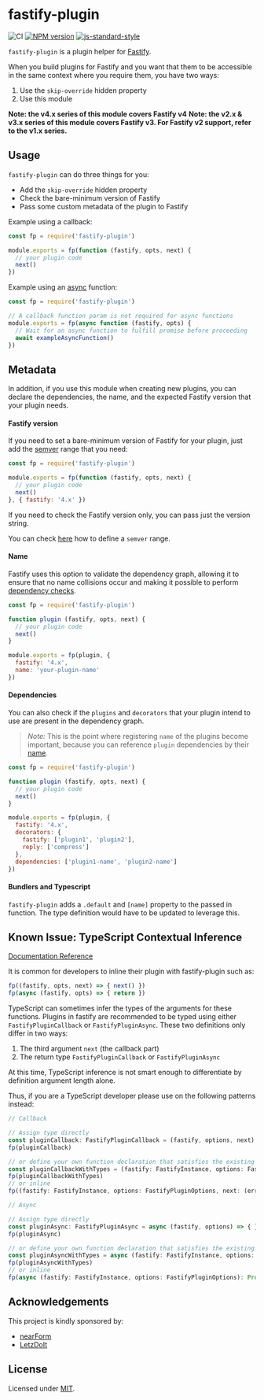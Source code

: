 # fastify-plugin

![CI](https://github.com/fastify/fastify-plugin/workflows/CI/badge.svg?branch=master)
[![NPM version](https://img.shields.io/npm/v/fastify-plugin.svg?style=flat)](https://www.npmjs.com/package/fastify-plugin)
[![js-standard-style](https://img.shields.io/badge/code%20style-standard-brightgreen.svg?style=flat)](https://standardjs.com/)

`fastify-plugin` is a plugin helper for [Fastify](https://github.com/fastify/fastify).

When you build plugins for Fastify and you want that them to be accessible in the same context where you require them, you have two ways:
1. Use the `skip-override` hidden property
2. Use this module

__Note: the v4.x series of this module covers Fastify v4__
__Note: the v2.x & v3.x series of this module covers Fastify v3. For Fastify v2 support, refer to the v1.x series.__

## Usage
`fastify-plugin` can do three things for you:
- Add the `skip-override` hidden property
- Check the bare-minimum version of Fastify
- Pass some custom metadata of the plugin to Fastify

Example using a callback:
```js
const fp = require('fastify-plugin')

module.exports = fp(function (fastify, opts, next) {
  // your plugin code
  next()
})
```

Example using an [async](https://developer.mozilla.org/en-US/docs/Web/JavaScript/Reference/Statements/async_function) function:
```js
const fp = require('fastify-plugin')

// A callback function param is not required for async functions
module.exports = fp(async function (fastify, opts) {
  // Wait for an async function to fulfill promise before proceeding
  await exampleAsyncFunction()
})
```

## Metadata
In addition, if you use this module when creating new plugins, you can declare the dependencies, the name, and the expected Fastify version that your plugin needs.

#### Fastify version
If you need to set a bare-minimum version of Fastify for your plugin, just add the [semver](https://semver.org/) range that you need:
```js
const fp = require('fastify-plugin')

module.exports = fp(function (fastify, opts, next) {
  // your plugin code
  next()
}, { fastify: '4.x' })
```

If you need to check the Fastify version only, you can pass just the version string.

You can check [here](https://github.com/npm/node-semver#ranges) how to define a `semver` range.

#### Name
Fastify uses this option to validate the dependency graph, allowing it to ensure that no name collisions occur and making it possible to perform [dependency checks](https://github.com/fastify/fastify-plugin#dependencies).

```js
const fp = require('fastify-plugin')

function plugin (fastify, opts, next) {
  // your plugin code
  next()
}

module.exports = fp(plugin, {
  fastify: '4.x',
  name: 'your-plugin-name'
})
```

#### Dependencies
You can also check if the `plugins` and `decorators` that your plugin intend to use are present in the dependency graph.
> *Note:* This is the point where registering `name` of the plugins become important, because you can reference `plugin` dependencies by their [name](https://github.com/fastify/fastify-plugin#name).
```js
const fp = require('fastify-plugin')

function plugin (fastify, opts, next) {
  // your plugin code
  next()
}

module.exports = fp(plugin, {
  fastify: '4.x',
  decorators: {
    fastify: ['plugin1', 'plugin2'],
    reply: ['compress']
  },
  dependencies: ['plugin1-name', 'plugin2-name']
})
```

#### Bundlers and Typescript
`fastify-plugin` adds a `.default` and `[name]` property to the passed in function.
The type definition would have to be updated to leverage this.

## Known Issue: TypeScript Contextual Inference

[Documentation Reference](https://www.typescriptlang.org/docs/handbook/functions.html#inferring-the-types)

It is common for developers to inline their plugin with fastify-plugin such as:

```js
fp((fastify, opts, next) => { next() })
fp(async (fastify, opts) => { return })
```

TypeScript can sometimes infer the types of the arguments for these functions. Plugins in fastify are recommended to be typed using either `FastifyPluginCallback` or `FastifyPluginAsync`. These two definitions only differ in two ways:

1. The third argument `next` (the callback part)
2. The return type `FastifyPluginCallback` or `FastifyPluginAsync`

At this time, TypeScript inference is not smart enough to differentiate by definition argument length alone.

Thus, if you are a TypeScript developer please use on the following patterns instead:

```ts
// Callback

// Assign type directly
const pluginCallback: FastifyPluginCallback = (fastify, options, next) => { }
fp(pluginCallback)

// or define your own function declaration that satisfies the existing definitions
const pluginCallbackWithTypes = (fastify: FastifyInstance, options: FastifyPluginOptions, next: (error?: FastifyError) => void): void => { }
fp(pluginCallbackWithTypes)
// or inline
fp((fastify: FastifyInstance, options: FastifyPluginOptions, next: (error?: FastifyError) => void): void => { })

// Async

// Assign type directly
const pluginAsync: FastifyPluginAsync = async (fastify, options) => { }
fp(pluginAsync)

// or define your own function declaration that satisfies the existing definitions
const pluginAsyncWithTypes = async (fastify: FastifyInstance, options: FastifyPluginOptions): Promise<void> => { }
fp(pluginAsyncWithTypes)
// or inline
fp(async (fastify: FastifyInstance, options: FastifyPluginOptions): Promise<void> => { })
```

## Acknowledgements

This project is kindly sponsored by:
- [nearForm](https://nearform.com)
- [LetzDoIt](https://www.letzdoitapp.com/)

## License

Licensed under [MIT](./LICENSE).
